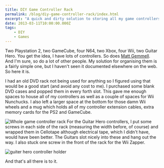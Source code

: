 ```yaml
---
title: DIY Game Controller Rack
permalink: /blog/diy-game-controller-rack/index.html
excerpt: "A quick and dirty solution to storing all my game controllers"
date: 2013-03-11T10:00:00.000Z
tags:
    - DIY
    - Games
---
```


Two Playstation 2, two GameCube, four N64, two Xbox, four Wii, two Guitar Hero. You get the idea, I have lots of controllers. So does [Matt Gemmell](http://mattgemmell.com/2013/03-02-playing-nintendo-games-on-a-mac/). And I'm sure, so do a lot of other people. My solution for organising them is a fairly simple one, but I haven't seen it documented elsewhere on the web. So here it is.

I had an old DVD rack not being used for anything so I figured using that would be a good start (and avoid any cost to me). I purchased some blank DVD cases and popped them in every forth slot. This gave me enough spaces to house all of my controllers as well as a couple of spaces for Wii Nunchucks. I also left a larger space at the bottom for those damn Wii wheels and a mug which holds all of my controller extension cables, extra memory cards for the PS2 and GameCube.

![Whole game controller rack](http://rmlewisuk.s3.amazonaws.com/diy-game-controller-rack-whole.png) For the Guitar Hero controllers, I put some screws in each side of the rack (measuring the width before, of course) and wrapped them in Cellotape although electrical tape, which I didn't have, would have been better. The Guitars slot nicely into these and hang out the way. I also stuck one screw in the front of the rack for the Wii Zapper.

![guiter hero controller holder](http://rmlewisuk.s3.amazonaws.com/diy-game-controller-rack-guitar.png)

And that's all there is to it.